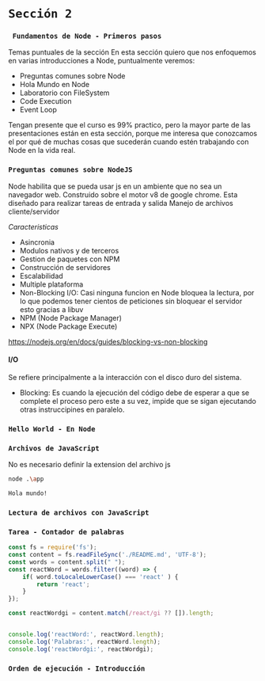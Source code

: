 

# `Sección 2`

### ` Fundamentos de Node - Primeros pasos`


Temas puntuales de la sección
En esta sección quiero que nos enfoquemos en varias introducciones a Node, puntualmente veremos:

- Preguntas comunes sobre Node
- Hola Mundo en Node
- Laboratorio con FileSystem
- Code Execution
- Event Loop

Tengan presente que el curso es 99% practico, pero la mayor parte de las presentaciones están en esta sección, porque me interesa que conozcamos el por qué de muchas cosas que sucederán cuando estén trabajando con Node en la vida real.

### `Preguntas comunes sobre NodeJS`
Node habilita que se pueda usar js en un ambiente que no sea un navegador web.
Construido sobre el motor v8 de google chrome.
Esta diseñado para realizar tareas de entrada y salida
Manejo de archivos cliente/servidor

_Caracteristicas_
- Asincronia
- Modulos nativos y de terceros
- Gestion de paquetes con NPM
- Construcción de servidores
- Escalabilidad
- Multiple plataforma
- Non-Blocking I/O: Casi ninguna funcion en Node bloquea la lectura, por lo que podemos tener cientos de peticiones sin bloquear el servidor esto gracias a libuv
- NPM (Node Package Manager)
- NPX (Node Package Execute)

https://nodejs.org/en/docs/guides/blocking-vs-non-blocking

#### I/O
Se refiere principalmente a la interacción con el disco duro del sistema.
- Blocking: Es cuando la ejecución del código debe de esperar a que se complete el proceso pero este a su vez, impide que se sigan ejecutando otras instruccipines en paralelo.


### `Hello World - En Node`

### `Archivos de JavaScript`
No es necesario definir la extension del archivo js
```bash
node .\app

Hola mundo!
```

### `Lectura de archivos con JavaScript`

### `Tarea - Contador de palabras`
```js
const fs = require('fs');
const content = fs.readFileSync('./README.md', 'UTF-8');
const words = content.split(" ");
const reactWord = words.filter((word) => {    
    if( word.toLocaleLowerCase() === 'react' ) {
        return 'react';
    }
});

const reactWordgi = content.match(/react/gi ?? []).length;


console.log('reactWord:', reactWord.length);
console.log('Palabras:', reactWord.length);
console.log('reactWordgi:', reactWordgi);
```


### `Orden de ejecución - Introducción`